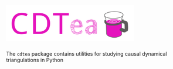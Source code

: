 # <img alt="CDTea" src="/img/logo.svg" height="100">
The `cdtea` package contains utilities for studying causal dynamical triangulations 
in Python
